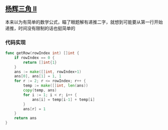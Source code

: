 ## [杨辉三角 II](https://leetcode-cn.com/problems/pascals-triangle-ii/)

本来以为有简单的数学公式，瞄了眼题解有递推二字，就想到可能要从第一行开始递推，时间没有限制的话也挺简单的



### 代码实现

```go
func getRow(rowIndex int) []int {
	if rowIndex == 0 {
		return []int{1}
	}
	ans := make([]int, rowIndex+1)
	ans[0], ans[1] = 1, 1
	for r := 2; r <= rowIndex; r++ {
		temp := make([]int, len(ans))
		copy(temp, ans)
		for i := 1; i < r; i++ {
			ans[i] = temp[i-1] + temp[i]
		}
		ans[r] = 1
	}
	return ans
}
```

